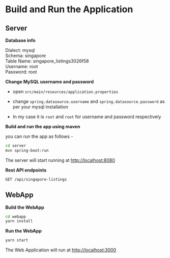 # Build and Run the Application

## Server

**Database info**

Dialect: mysql  
Schema: singapore  
Table Name: singapore_listings3026f58  
Username: root  
Password: root

**Change MySQL username and password**

+ open `src/main/resources/application.properties`

+ change `spring.datasource.username` and `spring.datasource.password` as per your mysql installation

+ In my case it is `root` and `root` for username and password respectively

**Build and run the app using maven**

you can run the app as follows -

```bash
cd server
mvn spring-boot:run
```

The server will start running at <http://localhost:8080>

**Rest API endpoints**

    GET /api/singapore-listings

## WebApp

**Build the WebApp**
```bash
cd webapp
yarn install
```

**Run the WebApp**
```bash
yarn start
```

The Web Application will run at <http://localhost:3000>